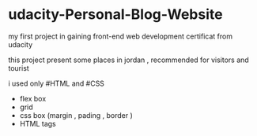 # udacity-Personal-Blog-Website

my first project in gaining front-end web development certificat from udacity 

this project present some places in jordan , recommended for visitors and tourist 

i used only #HTML and #CSS 

- flex box
- grid
- css box (margin , pading , border )
-  HTML tags 
